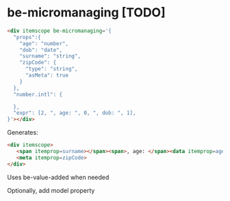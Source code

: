 # be-micromanaging [TODO]

```html
<div itemscope be-micromanaging='{
  "props":{
    "age": "number",
    "dob": "date",
    "surname": "string",
    "zipCode": {
      "type": "string",
      "asMeta": true
    }
  },
  "number.intl": {

  },
  "expr": [2, ", age: ", 0, ", dob: ", 1], 
}'></div>
```

Generates:

```html
<div itemscope>
   <span itemprop=surname></span><span>, age: </span><data itemprop=age></data><span>, dob: </span><time itemprop=dob></time>
   <meta itemprop=zipCode>
</div>
```

Uses be-value-added when needed

Optionally, add model property
